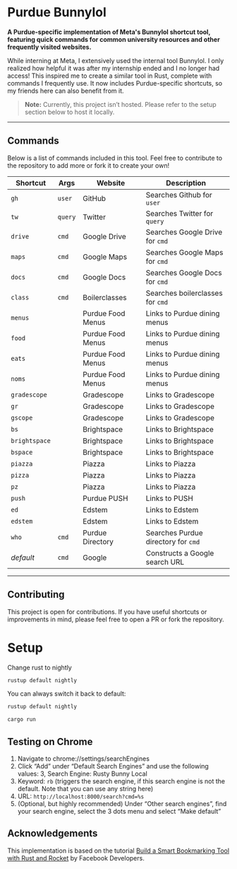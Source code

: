 # Purdue Bunnylol

**A Purdue-specific implementation of Meta's Bunnylol shortcut tool, featuring quick commands for common university resources and other frequently visited websites.**

While interning at Meta, I extensively used the internal tool Bunnylol. I only realized how helpful it was after my internship ended and I no longer had access! This inspired me to create a similar tool in Rust, complete with commands I frequently use. It now includes Purdue-specific shortcuts, so my friends here can also benefit from it.

> **Note:** Currently, this project isn’t hosted. Please refer to the setup section below to host it locally.

---

## Commands

Below is a list of commands included in this tool. Feel free to contribute to the repository to add more or fork it to create your own!

| Shortcut     | Args   | Website                                 | Description                          |
|--------------|--------|-----------------------------------------|--------------------------------------|
| `gh`         | `user` | GitHub                                  | Searches Github for `user`           |
| `tw`         | `query`| Twitter                                 | Searches Twitter for `query`         |
| `drive`      | `cmd`  | Google Drive                            | Searches Google Drive for `cmd`      |
| `maps`       | `cmd`  | Google Maps                             | Searches Google Maps for `cmd`       |
| `docs`       | `cmd`  | Google Docs                             | Searches Google Docs for `cmd`       |
| `class`      | `cmd`  | Boilerclasses                           | Searches boilerclasses for `cmd`     |
| `menus`      |        | Purdue Food Menus                       | Links to Purdue dining menus         |
| `food`       |        | Purdue Food Menus                       | Links to Purdue dining menus         |
| `eats`       |        | Purdue Food Menus                       | Links to Purdue dining menus         |
| `noms`       |        | Purdue Food Menus                       | Links to Purdue dining menus         |
| `gradescope` |        | Gradescope                              | Links to Gradescope                  |
| `gr`         |        | Gradescope                              | Links to Gradescope                  |
| `gscope`     |        | Gradescope                              | Links to Gradescope                  |
| `bs`         |        | Brightspace                             | Links to Brightspace                 |
| `brightspace`|        | Brightspace                             | Links to Brightspace                 |
| `bspace`     |        | Brightspace                             | Links to Brightspace                 |
| `piazza`     |        | Piazza                                  | Links to Piazza                      |
| `pizza`      |        | Piazza                                  | Links to Piazza                      |
| `pz`         |        | Piazza                                  | Links to Piazza                      |
| `push`       |        | Purdue PUSH                             | Links to PUSH                        |
| `ed`         |        | Edstem                                  | Links to Edstem                      |
| `edstem`     |        | Edstem                                  | Links to Edstem                      |
| `who`        | `cmd`  | Purdue Directory                        | Searches Purdue directory for `cmd`  |
| _default_    | `cmd`  | Google                                  | Constructs a Google search URL       |

---

## Contributing

This project is open for contributions. If you have useful shortcuts or improvements in mind, please feel free to open a PR or fork the repository.



# Setup

Change rust to nightly
```bash
rustup default nightly
```

You can always switch it back to default:

```bash
rustup default nightly
```


```rust
cargo run
```

## Testing on Chrome
1. Navigate to chrome://settings/searchEngines
2. Click “Add” under “Default Search Engines” and use the following values:
3, Search Engine: Rusty Bunny Local
4. Keyword: `rb` (triggers the search engine, if this search engine is not the default. Note that you can use any string here)
5. URL: `http://localhost:8000/search?cmd=%s`
6. (Optional, but highly recommended) Under “Other search engines”, find your search engine, select the 3 dots menu and select “Make default”


## Acknowledgements

This implementation is based on the tutorial [Build a Smart Bookmarking Tool with Rust and Rocket](https://developers.facebook.com/blog/post/2020/06/03/build-smart-bookmarking-tool-rust-rocket/) by Facebook Developers.


